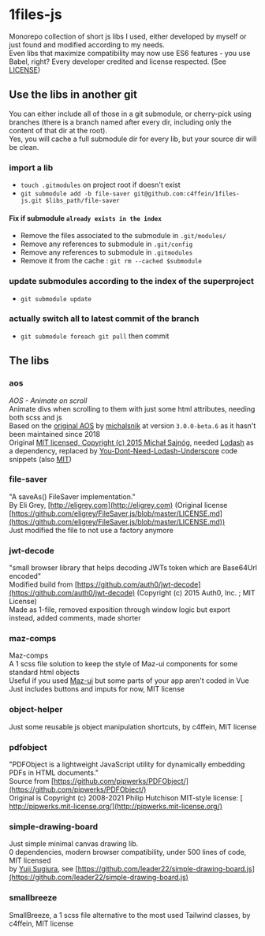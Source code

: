 # 1files-js

Monorepo collection of short js libs I used, either developed by myself or just found and modified according to my needs.  
Even libs that maximize compatibility may now use ES6 features - you use Babel, right?
Every developer credited and license respected. (See [LICENSE](LICENSE))

## Use the libs in another git
You can either include all of those in a git submodule, or cherry-pick using branches (there is a branch named after every dir, including only the content of that dir at the root).  
Yes, you will cache a full submodule dir for every lib, but your source dir will be clean.
### import a lib
- `touch .gitmodules` on project root if doesn't exist
- `git submodule add -b file-saver git@github.com:c4ffein/1files-js.git $libs_path/file-saver`

#### Fix if submodule `already exists in the index`
- Remove the files associated to the submodule in `.git/modules/`
- Remove any references to submodule in `.git/config`
- Remove any references to submodule in `.gitmodules`
- Remove it from the cache : `git rm --cached $submodule`

### update submodules according to the index of the superproject
- `git submodule update`

### actually switch all to latest commit of the branch
- `git submodule foreach git pull` then commit

## The libs
### aos
*AOS - Animate on scroll*  
Animate divs when scrolling to them with just some html attributes, needing both scss and js  
Based on the [original AOS](https://github.com/michalsnik/aos) by [michalsnik](https://github.com/michalsnik/) at version `3.0.0-beta.6` as it hasn't been maintained since 2018  
Original [MIT licensed, Copyright (c) 2015 Michał Sajnóg](https://github.com/michalsnik/aos/blob/next/LICENSE), needed [Lodash](https://github.com/lodash/lodash) as a dependency, replaced by [You-Dont-Need-Lodash-Underscore](https://github.com/you-dont-need/You-Dont-Need-Lodash-Underscore) code snippets (also [MIT](https://github.com/you-dont-need/You-Dont-Need-Lodash-Underscore/blob/master/LICENSE))

### file-saver
"A saveAs() FileSaver implementation."  
By Eli Grey, [http://eligrey.com](http://eligrey.com) (Original license [https://github.com/eligrey/FileSaver.js/blob/master/LICENSE.md](https://github.com/eligrey/FileSaver.js/blob/master/LICENSE.md))  
Just modified the file to not use a factory anymore

### jwt-decode
"small browser library that helps decoding JWTs token which are Base64Url encoded"  
Modified build from [https://github.com/auth0/jwt-decode](https://github.com/auth0/jwt-decode) (Copyright (c) 2015 Auth0, Inc. ; MIT License)  
Made as 1-file, removed exposition through window logic but export instead, added comments, made shorter

### maz-comps
Maz-comps  
A 1 scss file solution to keep the style of Maz-ui components for some standard html objects  
Useful if you used [Maz-ui](https://github.com/LouisMazel/maz-ui) but some parts of your app aren't coded in Vue  
Just includes buttons and imputs for now, MIT license

### object-helper
Just some reusable js object manipulation shortcuts, by c4ffein, MIT license

### pdfobject
"PDFObject is a lightweight JavaScript utility for dynamically embedding PDFs in HTML documents."  
Source from [https://github.com/pipwerks/PDFObject/](https://github.com/pipwerks/PDFObject/)  
Original is Copyright (c) 2008-2021 Philip Hutchison MIT-style license: [ http://pipwerks.mit-license.org/](http://pipwerks.mit-license.org/)

### simple-drawing-board
Just simple minimal canvas drawing lib.  
0 dependencies, modern browser compatibility, under 500 lines of code, MIT licensed  
by [Yuji Sugiura](https://github.com/leader22), see [https://github.com/leader22/simple-drawing-board.js](https://github.com/leader22/simple-drawing-board.js)

### smallbreeze
SmallBreeze, a 1 scss file alternative to the most used Tailwind classes, by c4ffein, MIT license
